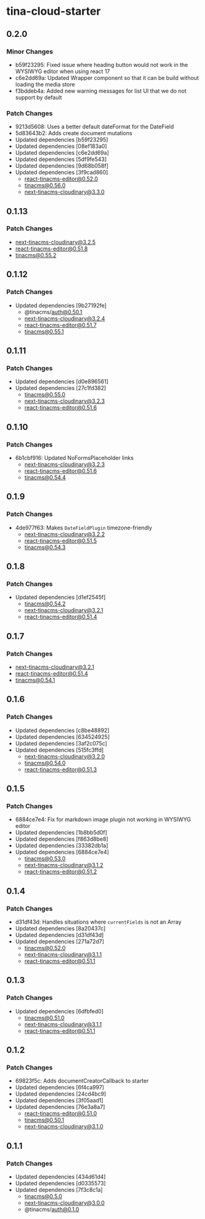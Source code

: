 # tina-cloud-starter

## 0.2.0

### Minor Changes

- b59f23295: Fixed issue where heading button would not work in the WYSIWYG editor when using react 17
- c6e2dd69a: Updated Wrapper component so that it can be build without loading the media store
- f3bddeb4a: Added new warning messages for list UI that we do not support by default

### Patch Changes

- 9213d5608: Uses a better default dateFormat for the DateField
- 5d83643b2: Adds create document mutations
- Updated dependencies [b59f23295]
- Updated dependencies [08ef183a0]
- Updated dependencies [c6e2dd69a]
- Updated dependencies [5df9fe543]
- Updated dependencies [9d68b058f]
- Updated dependencies [3f9cad860]
  - react-tinacms-editor@0.52.0
  - tinacms@0.56.0
  - next-tinacms-cloudinary@3.3.0

## 0.1.13

### Patch Changes

- next-tinacms-cloudinary@3.2.5
- react-tinacms-editor@0.51.8
- tinacms@0.55.2

## 0.1.12

### Patch Changes

- Updated dependencies [9b27192fe]
  - @tinacms/auth@0.50.1
  - next-tinacms-cloudinary@3.2.4
  - react-tinacms-editor@0.51.7
  - tinacms@0.55.1

## 0.1.11

### Patch Changes

- Updated dependencies [d0e896561]
- Updated dependencies [27c1fd382]
  - tinacms@0.55.0
  - next-tinacms-cloudinary@3.2.3
  - react-tinacms-editor@0.51.6

## 0.1.10

### Patch Changes

- 6b1cbf916: Updated NoFormsPlaceholder links
  - next-tinacms-cloudinary@3.2.3
  - react-tinacms-editor@0.51.6
  - tinacms@0.54.4

## 0.1.9

### Patch Changes

- 4de977f63: Makes `DateFieldPlugin` timezone-friendly
  - next-tinacms-cloudinary@3.2.2
  - react-tinacms-editor@0.51.5
  - tinacms@0.54.3

## 0.1.8

### Patch Changes

- Updated dependencies [d1ef2545f]
  - tinacms@0.54.2
  - next-tinacms-cloudinary@3.2.1
  - react-tinacms-editor@0.51.4

## 0.1.7

### Patch Changes

- next-tinacms-cloudinary@3.2.1
- react-tinacms-editor@0.51.4
- tinacms@0.54.1

## 0.1.6

### Patch Changes

- Updated dependencies [c8be48892]
- Updated dependencies [634524925]
- Updated dependencies [3af2c075c]
- Updated dependencies [515fc3ffd]
  - next-tinacms-cloudinary@3.2.0
  - tinacms@0.54.0
  - react-tinacms-editor@0.51.3

## 0.1.5

### Patch Changes

- 6884ce7e4: Fix for markdown image plugin not working in WYSIWYG editor
- Updated dependencies [1b8bb5d0f]
- Updated dependencies [f863d8be8]
- Updated dependencies [33382db1a]
- Updated dependencies [6884ce7e4]
  - tinacms@0.53.0
  - next-tinacms-cloudinary@3.1.2
  - react-tinacms-editor@0.51.2

## 0.1.4

### Patch Changes

- d31df43d: Handles situations where `currentFields` is not an Array
- Updated dependencies [8a20437c]
- Updated dependencies [d31df43d]
- Updated dependencies [271a72d7]
  - tinacms@0.52.0
  - next-tinacms-cloudinary@3.1.1
  - react-tinacms-editor@0.51.1

## 0.1.3

### Patch Changes

- Updated dependencies [6dfbfed0]
  - tinacms@0.51.0
  - next-tinacms-cloudinary@3.1.1
  - react-tinacms-editor@0.51.1

## 0.1.2

### Patch Changes

- 69823f5c: Adds documentCreatorCallback to starter
- Updated dependencies [6f4ca997]
- Updated dependencies [24cd4bc9]
- Updated dependencies [3f05aad1]
- Updated dependencies [76e3a8a7]
  - react-tinacms-editor@0.51.0
  - tinacms@0.50.1
  - next-tinacms-cloudinary@3.1.0

## 0.1.1

### Patch Changes

- Updated dependencies [434d61d4]
- Updated dependencies [d0335573]
- Updated dependencies [7f3c8c1a]
  - tinacms@0.5.0
  - next-tinacms-cloudinary@3.0.0
  - @tinacms/auth@0.1.0
